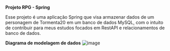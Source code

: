 **Projeto RPG - Spring**

Esse projeto é uma aplicação Spring que visa armazenar dados de um personagem de Tormenta20 em um banco de dados MySQL, com o intuito de contribuir para meus estudos focados em RestAPI e relacionamentos de banco de dados.


**Diagrama de modelagem de dados**
![image](https://github.com/user-attachments/assets/34a7a2dc-6f35-41fd-9650-dfea26b06f11)
